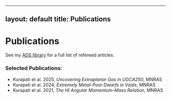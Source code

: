 
---
layout: default
title: Publications
---

# Publications

See my [ADS library](https://ui.adsabs.harvard.edu/search/fq=author%3A%22Kurapati%2C%20S%22) for a full list of refereed articles.

### Selected Publications:
- Kurapati et al. 2025, *Uncovering Extraplanar Gas in UGCA250*, MNRAS
- Kurapati et al. 2024, *Extremely Metal-Poor Dwarfs in Voids*, MNRAS
- Kurapati et al. 2021, *The HI Angular Momentum–Mass Relation*, MNRAS
